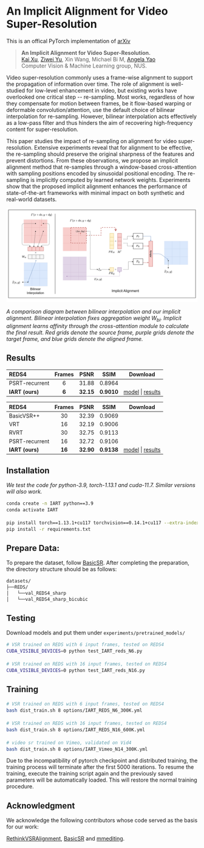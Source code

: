 # An Implicit Alignment for Video Super-Resolution

This is an offical PyTorch implementation of 
[arXiv]()
>**An Implicit Alignment for Video Super-Resolution.**  
[Kai Xu](https://kai422.github.io/), [Ziwei Yu](https://sites.google.com/view/yuziwei/home), Xin Wang, Michael Bi M, [Angela Yao](https://www.comp.nus.edu.sg/~ayao/)    
Computer Vision & Machine Learning group, NUS.   

Video super-resolution commonly uses a frame-wise alignment to support the propagation of information over time. The role of alignment is well-studied for low-level enhancement in video, but existing works have overlooked one critical step -- re-sampling.
Most works, regardless of how they compensate for motion between frames, be it flow-based warping or deformable convolution/attention, use the default choice of bilinear interpolation for re-sampling. However, bilinear interpolation acts effectively as a low-pass filter and thus hinders the aim of recovering high-frequency content for super-resolution.

This paper studies the impact of re-sampling on alignment for video super-resolution. Extensive experiments reveal that for alignment to be effective, the re-sampling should preserve the original sharpness of the features and prevent distortions. From these observations, we propose an implicit alignment method that re-samples through a window-based cross-attention with sampling positions encoded by sinusoidal positional encoding. The re-sampling is implicitly computed by learned network weights. Experiments show that the proposed implicit alignment enhances the performance of state-of-the-art frameworks with minimal impact on both synthetic and real-world datasets.

<p align="center">
  <img width="800" src="method.png">
</p>

*A comparison diagram between bilinear interpolation and our implicit alignment. Bilinear interpolation fixes aggregation weight $W_{bi}$. Implicit alignment learns affinity through the cross-attention module to calculate the final result. Red grids denote the source frame, purple grids denote the target frame, and blue grids denote the aligned frame.*

## Results 
| REDS4 | Frames| PSNR    | SSIM  | Download |
|:-----|:-----:|:------:|:------:|:------:|
| PSRT-recurrent  |   6  | 31.88 | 0.8964 |
| **IART (ours)** |   **6**  | **32.15** | **0.9010** |[model](https://drive.google.com/file/d/1L8TsTzINe2sx5UXISjGQmSEpI7GDDgT2/view?usp=share_link) \| [results](https://drive.google.com/file/d/1Eesfph5QHvjKb3YiwdiiHGhjOzbZuLP3/view?usp=share_link)    | 


| REDS4 | Frames| PSNR    | SSIM  |Download |
|:-----|:-----:|:------:|:------:|:------:|
| BasicVSR++  |   30  | 32.39 | 0.9069 |
| VRT  |   16  | 32.19 | 0.9006 |
| RVRT  |   30  | 32.75 | 0.9113 |
| PSRT-recurrent  |   16  | 32.72 | 0.9106 |
| **IART (ours)**  |   **16**  | **32.90** | **0.9138** | [model](https://drive.google.com/file/d/14Pn3uCJ5IvkLJD7HPPqXbV1Si43FV2k2/view?usp=share_link) \| [results](https://drive.google.com/file/d/1GcIGxFdLjkhy0USh3bk0O4RbMUSbnHPD/view?usp=share_link)    |


## Installation

*We test the code for python-3.9, torch-1.13.1 and cuda-11.7. Similar versions will also work.*

```bash
conda create -n IART python==3.9
conda activate IART

pip install torch==1.13.1+cu117 torchvision==0.14.1+cu117 --extra-index-url https://download.pytorch.org/whl/cu117
pip install -r requirements.txt
```
## Prepare Data:

To prepare the dataset, follow [BasicSR](https://github.com/XPixelGroup/BasicSR/blob/master/docs/DatasetPreparation.md#Video-Super-Resolution). After completing the preparation, the directory structure should be as follows: 

```
datasets/
├──REDS/
│   └──val_REDS4_sharp
│   └──val_REDS4_sharp_bicubic
```

## Testing

Download models and put them under `experiments/pretrained_models/`

```bash
# VSR trained on REDS with 6 input frames, tested on REDS4
CUDA_VISIBLE_DEVICES=0 python test_IART_reds_N6.py

# VSR trained on REDS with 16 input frames, tested on REDS4
CUDA_VISIBLE_DEVICES=0 python test_IART_reds_N16.py

```

## Training

```bash
# VSR trained on REDS with 6 input frames, tested on REDS4
bash dist_train.sh 8 options/IART_REDS_N6_300K.yml

# VSR trained on REDS with 16 input frames, tested on REDS4
bash dist_train.sh 8 options/IART_REDS_N16_600K.yml

# video sr trained on Vimeo, validated on Vid4
bash dist_train.sh 8 options/IART_Vimeo_N14_300K.yml
```

Due to the incompatibility of pytorch checkpoint and distributed training, the training process will terminate after the first 5000 iterations. To resume the training, execute the training script again and the previously saved parameters will be automatically loaded. This will restore the normal training procedure.



## Acknowledgment
We acknowledge the following contributors whose code served as the basis for our work:

[RethinkVSRAlignment](https://github.com/XPixelGroup/RethinkVSRAlignment), [BasicSR](https://github.com/XPixelGroup/BasicSR) and [mmediting](https://github.com/open-mmlab/mmediting).
